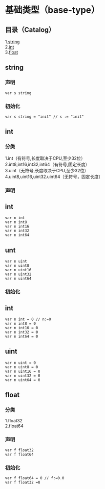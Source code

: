 # 基础类型（base-type）
## 目录（Catalog）
1.[string](https://github.com/EvenBoom/GO-MYGO/blob/master/base-type/README.md#string)</br>
2.[int](https://github.com/EvenBoom/GO-MYGO/blob/master/base-type/README.md#int)</br>
3.[float](https://github.com/EvenBoom/GO-MYGO/blob/master/base-type/README.md#float)</br>
## string
### 声明
```
var s string
```
### 初始化
```
var s string = "init" // s := "init"
```
## int
### 分类
1.int（有符号,长度取决于CPU,至少32位）</br>
2.int8,int16,int32,int64（有符号,固定长度）</br>
3.uint（无符号,长度取决于CPU,至少32位）</br>
4.uint8,uint16,uint32.uint64（无符号，固定长度）</br>
### 声明
int
-----------------------------------
```
var n int
var n int8
var n int16
var n int32
var n int64
```
unt
-----------------------------------
```
var n uint
var n uint8
var n uint16
var n uint32
var n uint64
```
### 初始化
int
-----------------------------------
```
var n int = 0 // n:=0
var n int8 = 0
var n int16 = 0
var n int32 = 0
var n int64 = 0
```
uint
-----------------------------------
```
var n uint = 0
var n uint8 = 0
var n uint16 = 0
var n uint32 = 0
var n uint64 = 0
```
## float
### 分类
1.float32</br>
2.float64</br>
### 声明
```
var f float32
var f float64
```
### 初始化
```
var f float64 = 0 // f:=0.0
var f float32 =0
```
